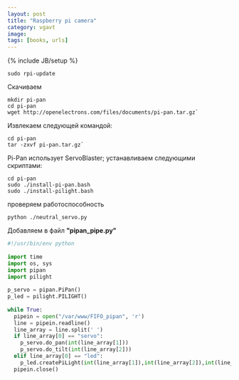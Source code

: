 ```yaml
---
layout: post
title: "Raspberry pi camera"
category: vgavt
image: 
tags: [books, urls]
---
```

{% include JB/setup %}

	sudo rpi-update

Скачиваем 
	
	mkdir pi-pan
	cd pi-pan
	wget http://openelectrons.com/files/documents/pi-pan.tar.gz`

Извлекаем следующей командой:

	cd pi-pan
	tar -zxvf pi-pan.tar.gz`


Pi-Pan использует ServoBlaster; устанавливаем следующими скриптами:

	cd pi-pan
	sudo ./install-pi-pan.bash
	sudo ./install-pilight.bash

проверяем работоспособность

	python ./neutral_servo.py


Добавляем в файл **"pipan_pipe.py"**

```python  
#!/usr/bin/env python
 
import time
import os, sys
import pipan
import pilight
 
p_servo = pipan.PiPan()
p_led = pilight.PILIGHT()
 
while True:
  pipein = open("/var/www/FIFO_pipan", 'r')
  line = pipein.readline()
  line_array = line.split(' ')
  if line_array[0] == "servo":
    p_servo.do_pan(int(line_array[1]))
    p_servo.do_tilt(int(line_array[2]))
  elif line_array[0] == "led":
    p_led.createPiLight(int(line_array[1]),int(line_array[2]),int(line_array[3]))
  pipein.close()
```

